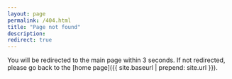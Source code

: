 ```yaml
---
layout: page
permalink: /404.html
title: "Page not found"
description:
redirect: true
---
```


You will be redirected to the main page within 3 seconds. If not redirected, please go back to the [home page]({{ site.baseurl | prepend: site.url }}).
